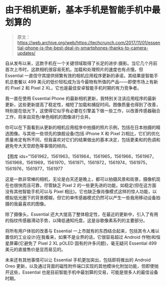 # 由于相机更新，基本手机是智能手机中最划算的

> 原文：<https://web.archive.org/web/https://techcrunch.com/2017/11/01/essential-phone-is-the-best-deal-in-smartphones-thanks-to-camera-updates/>

自从发布以来，这款手机在一个关键领域取得了长足的进步:摄影。当它几个月前首次上市时，这款相机很容易死机，加载和处理照片的速度也有点慢。但 Essential 一直信守其提供频繁有效的相机应用程序更新的承诺，其结果是智能手机总套餐以 499 美元的低价轻松成为当今最物有所值的产品——即使市场上有新的 Pixel 2 和 Pixel 2 XL，它也是最佳安卓智能手机时期的有力竞争者。

我一直在使用 Essential Phone 的最新相机更新，我特别关注该应用程序的最新更新，这些更新提高了稳定性，缩短了加载和捕捉时间。图像质量也得到了改善，特别是在低光下，这使得它似乎有必要在引擎盖下做一些工作，以改善传感器融合工作，将来自双色/单色相机的图像进行合并。

你可以在下面看到从更新的相机应用程序中拍摄的照片示例，包括在日本拍摄的精选图像。与其他一些领先的旗舰设备(包括 iPhone X 和 Pixel 2)相比，它们的优化质量肯定有所不同，但我喜欢对它们的结果做出的基本决定，包括更柔和的色调和避免夸大天空颜色等事情的倾向。

【图库 ids="1561962，1561963，1561964，1561965，1561966，1561967，1561968，1561969，1561970，1561971，1561972，1561974，1561975，1561976，1561977，1561977

这是一款非常棒的相机，无论是白天还是晚上，都可以拍摄风景和街景，摄像机现在也很快而且可靠，尽管缺乏 Pixel 2 的一些更先进的功能，如稳定(但在这方面没有其他智能手机可以与 Pixel 相比)。它也缺乏像肖像模式这样的惊人功能，以模拟低光圈下的背景模糊，但它的单传感器模式仍然可以产生一些我用移动设备拍摄的我最喜欢的图像。

除了摄像头，Essential 还大大提高了整体稳定性，在最近的更新中，引入了有用的指纹传感器滑动手势，以降低通知托盘，这是谷歌像素系列的主要部分。

将所有用户体验的改善与 Essential 一上市就有的东西结合起来，包括其令人难以置信的工业设计(在我看来，如果不是业界的话，它很容易超过 Android 作物)和恒星屏幕(它避免了 Pixel 2 XL pOLED 固有的许多问题)，毫无疑问 Essential 499 美元的直接售价是显而易见的。

未来还有其他事情可以让 Essential 手机更加突出，包括即将推出的 Android Oreo 更新，以及通过背面的磁性附件端口实现的其他模块化附加功能，但即使抛开这些，Essential 也是目前智能手机中最划算的交易，可能是很多人的最佳设备时期。